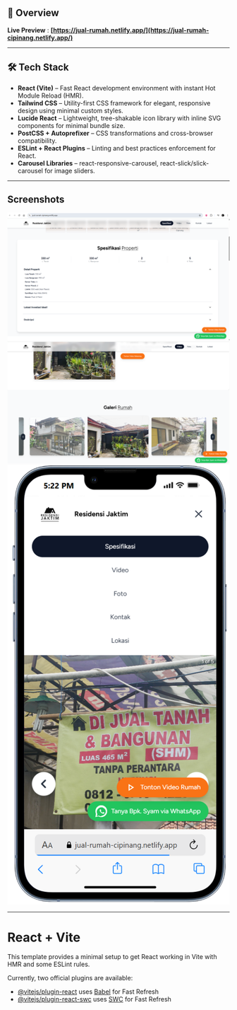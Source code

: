 ## 📖 Overview

**Live Preview** : **[https://jual-rumah.netlify.app/](https://jual-rumah-cipinang.netlify.app/)**

---

## 🛠 Tech Stack

- **React (Vite)** – Fast React development environment with instant Hot Module Reload (HMR).  
- **Tailwind CSS** – Utility-first CSS framework for elegant, responsive design using minimal custom styles.
- **Lucide React** – Lightweight, tree-shakable icon library with inline SVG components for minimal bundle size.
- **PostCSS + Autoprefixer** – CSS transformations and cross-browser compatibility.
- **ESLint + React Plugins** – Linting and best practices enforcement for React.
- **Carousel Libraries** – react-responsive-carousel, react-slick/slick-carousel for image sliders.

---

## Screenshots
![Screenshots preview](ss-1.png)
![Screenshots preview](ss-2.png)
![Screenshots preview](ss-3.png)

---

# React + Vite

This template provides a minimal setup to get React working in Vite with HMR and some ESLint rules.

Currently, two official plugins are available:

- [@vitejs/plugin-react](https://github.com/vitejs/vite-plugin-react/blob/main/packages/plugin-react/README.md) uses [Babel](https://babeljs.io/) for Fast Refresh
- [@vitejs/plugin-react-swc](https://github.com/vitejs/vite-plugin-react-swc) uses [SWC](https://swc.rs/) for Fast Refresh
